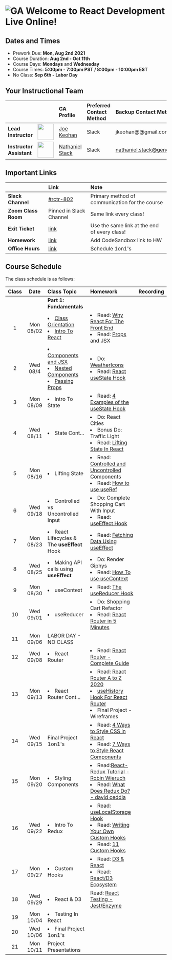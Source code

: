 # ![GA](https://ga-dash.s3.amazonaws.com/production/assets/logo-9f88ae6c9c3871690e33280fcf557f33.png) Welcome to React Development Live Online!

## Dates and Times

* Prework Due: **Mon, Aug 2nd 2021**
* Course Duration: **Aug 2nd - Oct 11th**
* Course Days: **Mondays** and **Wednesday**
* Course Times: **5:00pm - 7:00pm PST / 8:00pm - 10:00pm EST** 
* No Class: **Sep 6th - Labor Day**


## Your Instructional Team

| | | GA Profile | Preferred Contact Method | Backup Contact Method |
| :--- | :--- | :--- | :--- | :--- |
| **Lead Instructor** | <img src="https://i.imgur.com/QYb5xoN.png" height="50"> | [Joe Keohan](https://generalassemb.ly/instructors/joe-keohan/7866) | Slack | jkeohan@@gmail.com|
| **Instructor Assistant** | <img src="https://i.imgur.com/FmcnxV4.png" height="50"> |[Nathaniel Stack](https://generalassemb.ly/instructors/nathaniel-stack/22752) | Slack | nathaniel.stack@generalassemb.ly|


## Important Links

| | Link | Note | 
| :--- | :--- | :--- |
| **Slack Channel** | [#rctr-802]() | Primary method of communication for the course |
| **Zoom Class Room** | Pinned in Slack Channel | Same link every class! |
| **Exit Ticket** | [link](https://docs.google.com/forms/d/e/1FAIpQLScXC8fZxuNYXEWOIEcwZgGHkUqIW9EoFbrbGR5pVC3fIEfv_g/viewform) | Use the same link at the end of every class! |
| **Homework** | [link](https://docs.google.com/spreadsheets/d/1znSaQg63lTMiBTZCmFox-6ahVYti0gU_3LQ6V3vVpFo/edit?usp=sharing) | Add CodeSandbox link to HW |
| **Office Hours** | [link](https://docs.google.com/spreadsheets/d/1znSaQg63lTMiBTZCmFox-6ahVYti0gU_3LQ6V3vVpFo/edit?usp=sharing) | Schedule 1on1's |



## Course Schedule

The class schedule is as follows:


| Class | Date | Class Topic | Homework | Recording |
| :---: | :---: | :--- | :--- | :---: |
||| **Part 1: Fundamentals** |
| 1  | Mon 08/02 | <li>[Class Orientation](https://github.com/jkeohan/rctr-8-2-21/blob/main/w01d01/orientation.md)</li><li>[Intro To React](https://github.com/jkeohan/rctr-8-2-21/blob/main/w01d01/intro-to-react.md)</li> | <li>Read: [Why React For The Front End](https://www.cloudways.com/blog/why-reactjs-for-front-end/)</li><li>Read: [Props and JSX](https://www.freecodecamp.org/news/react-components-jsx-props-for-beginners/)</li>| []() |
| 2  | Wed 08/4 | <li>[Components and JSX](https://github.com/jkeohan/rctr-8-2-21/blob/main/w01d02/components-and-jsx.md)</li><li>[Nested Components](https://github.com/jkeohan/rctr-8-2-21/blob/main/w01d02/nested-compnents.md)</li><li>[Passing Props](https://github.com/jkeohan/rctr-8-2-21/blob/main/w01d02/passing-props.md)</li> | <li>Do: [WeatherIcons](https://github.com/jkeohan/rctr-8-2-21/blob/main/homework/w01/weatherIcons.md)</li>  <li>Read: [React useState Hook](https://www.robinwieruch.de/react-usestate-hook)</li> | []() |
| 3  | Mon 08/09 |  <li>Intro To State </li> | <li>Read: [4 Examples of the useState Hook](https://daveceddia.com/usestate-hook-examples/)</li> | []() |
| 4  | Wed 08/11 | <li>State Cont...</li> | <li>Do: React Cities<li>Bonus Do: Traffic Light</li><li>Read: [Lifting State In React](https://www.robinwieruch.de/react-lift-state)</li> | []() |
| 5  | Mon 08/16 | <li>Lifting State</li>  | <li>Read: [Controlled and Uncontrolled Components](https://medium.com/tech-tajawal/controlled-and-uncontrolled-components-in-react-6d5f260b46dd)</li><li>Read: [How to use useRef](https://www.robinwieruch.de/react-ref?utm_campaign=Robin%20Wieruch%20-%20A%20Developer%27s%20Newsletter&utm_medium=email&utm_source=Revue%20newsletter) | []() |
| 6  | Wed 09/18 | <li>Controlled vs Uncontrolled Input</li> |  <li>Do: Complete Shopping Cart With Input</li><li>Read: [useEffect Hook](https://www.robinwieruch.de/react-hooks)</li> | []()| |
| 7  | Mon 08/23 | <li>React Lifecycles & The **useEffect** Hook</li> | <li>Read: [Fetching Data Using useEffect](https://www.robinwieruch.de/react-hooks-fetch-data)| |
| 8  | Wed 08/25 | <li>Making API calls using **useEffect**</li> |<li>Do: Render Giphys</li><li>Read: [How To use useContext](https://www.robinwieruch.de/react-usecontext-hook) | []() |
| 9  | Mon 08/30 | <li>useContext</li> | <li>Read: [The useReducer Hook](https://www.robinwieruch.de/react-usereducer-hook)</li>  | []() |
| 10  | Wed 09/01 | <li>useReducer</li> | <li>Do: Shopping Cart Refactor</li><li>Read: [React Router in 5 Minutes](https://www.freecodecamp.org/news/react-router-in-5-minutes/)  | []() |
| 11  | Mon 09/06 | LABOR DAY - NO CLASS |  |  |
| 12  | Wed 09/08 | <li>React Router</li>  | <li>Read: [React Router - Complete Guide](https://www.sitepoint.com/react-router-complete-guide/)</li> | []() |
| 13  | Mon 09/13 | <li>React Router Cont...</li> | <li>Read: [React Router A to Z 2020](https://medium.com/@SakibAdnan/react-router-a-to-z-2020-11310fb2e74a)</li><li>[useHistory Hook For React Router](https://medium.com/javascript-in-plain-english/navigating-your-react-app-with-the-usehistory-hook-c7c465bfc6f6)</li><li>Final Project - Wireframes</li> | []() |
| 14  | Wed 09/15|  Final Project 1on1's | <li>Read: [4 Ways to Style CSS in React](https://www.robinwieruch.de/react-css-styling)</li><li>Read: [7 Ways to Style React Components](https://www.sitepoint.com/react-components-styling-options/)</li>  |  |
| 15  | Mon 09/20 | <li>Styling Components</li> | <li>Read:[React-Redux Tutorial - Robin Wieruch](https://www.robinwieruch.de/react-redux-tutorial#redux-store)</li><li>Read: [What Does Redux Do? - david ceddia](https://daveceddia.com/what-does-redux-do/)</li> | []() |
| 16  | Wed 09/22 | <li>Intro To Redux</li>  | <li>Read: [useLocalStorage Hook](https://usehooks.com/useLocalStorage/)</li><li>Read: [Writing Your Own Custom Hooks](https://blog.bitsrc.io/writing-your-own-custom-hooks-4fbcf77e112e)</li><li>Read: [11 Custom Hooks](https://blog.bitsrc.io/11-useful-custom-react-hooks-for-your-next-app-c66307cf0f0c)</li>  | []() |
| 17 | Mon 09/27 | <li>Custom Hooks</li> | <li>Read: [D3 & React](https://wattenberger.com/blog/react-and-d3#creating-svg-elements) <li>Read: [React/D3 Ecosystem](https://www.smashingmagazine.com/2018/02/react-d3-ecosystem/) | []() |
| 18  | Wed 09/29 | <li>React & D3</li> | Read: [React Testing - Jest/Enzyme](https://medium.com/javascript-in-plain-english/testing-in-react-part-1-types-tools-244107abf0c6)  | []() |
| 19  | Mon 10/04 | <li>Testing In React</li> | |  |
| 20  | Wed 10/06 |  <li>Final Project 1on1's</li>   |  |  |
| 21  | Mon 10/11 | Project Presentations |  |  |
